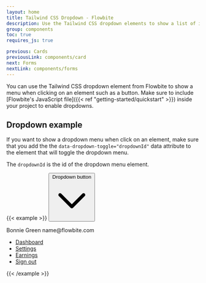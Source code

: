 ```yaml
---
layout: home
title: Tailwind CSS Dropdown - Flowbite
description: Use the Tailwind CSS dropdown elements to show a list of items displayed as a menu
group: components
toc: true
requires_js: true

previous: Cards
previousLink: components/card
next: Forms
nextLink: components/forms
---
```


You can use the Tailwind CSS dropdown element from Flowbite to show a menu when clicking on an element such as a button. Make sure to include [Flowbite's JavaScript file]({{< ref "getting-started/quickstart" >}}) inside your project to enable dropdowns.

## Dropdown example

If you want to show a dropdown menu when click on an element, make sure that you add the the `data-dropdown-toggle="dropdownId"` data attribute to the element that will toggle the dropdown menu.

The `dropdownId` is the id of the dropdown menu element.

{{< example >}}
<button class="text-white bg-blue-700 hover:bg-blue-800 focus:ring-4 focus:ring-blue-300 font-medium rounded-lg text-sm px-4 py-2.5 text-center inline-flex items-center" type="button" data-dropdown-toggle="dropdown">Dropdown button <svg class="w-4 h-4 ml-2" fill="none" stroke="currentColor" viewBox="0 0 24 24" xmlns="http://www.w3.org/2000/svg"><path stroke-linecap="round" stroke-linejoin="round" stroke-width="2" d="M19 9l-7 7-7-7"></path></svg></button>

<!-- Dropdown menu -->
<div class="hidden bg-white text-base z-50 list-none divide-y divide-gray-100 rounded shadow my-4" id="dropdown">
    <div class="px-4 py-3">
      <span class="block text-sm">Bonnie Green</span>
      <span class="block text-sm font-medium text-gray-900 truncate">name@flowbite.com</span>
    </div>
    <ul class="py-1" aria-labelledby="dropdown">
      <li>
        <a href="#" class="text-sm hover:bg-gray-100 text-gray-700 block px-4 py-2">Dashboard</a>
      </li>
      <li>
        <a href="#" class="text-sm hover:bg-gray-100 text-gray-700 block px-4 py-2">Settings</a>
      </li>
      <li>
        <a href="#" class="text-sm hover:bg-gray-100 text-gray-700 block px-4 py-2">Earnings</a>
      </li>
      <li>
        <a href="#" class="text-sm hover:bg-gray-100 text-gray-700 block px-4 py-2">Sign out</a>
      </li>
    </ul>
</div>
{{< /example >}}
